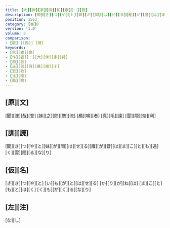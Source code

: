 ```yaml
---
title: [大][伴][家][持][和][歌][一][首]
description: [聞][き][つ][や][と][妹][が][問][は][せ][る][雁][が][音][は][ま][こ][と][も][遠][く][雲][隠][る][な][り]
position: 1563
category: [巻]8
version: '1.0'
volume: 8
comparison:
- [歌] [[西]] [謌]
keywords:
- [秋][雑][歌]
- [作][者][：][大][伴][家][持]
- [和][歌]
- [巫][部][麻][蘇][娘][子]
- [恋][歌]
- [比][喩]
- [動][物]
---
```


## [原][文]

[聞][津][哉][登] [妹][之][問][勢][流] [鴈][鳴][者] [真][毛][遠] [雲][隠][奈][利]

## [訓][読]

[聞][き][つ][や][と][妹][が][問][は][せ][る][雁][が][音][は][ま][こ][と][も][遠][く][雲][隠][る][な][り]

## [仮][名]

[き][き][つ][や][と] [い][も][が][と][は][せ][る] [か][り][が][ね][は] [ま][こ][と][も][と][ほ][く] [く][も][が][く][る][な][り]

## [左][注]

[な][し]
